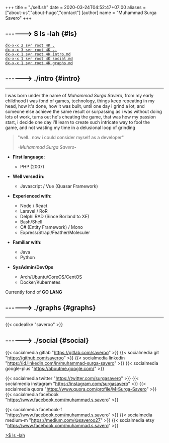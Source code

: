 +++
title = "./self.sh"
date = 2020-03-24T04:52:47+07:00
aliases = ["about-us","about-hugo","contact"]
[author]
name = "Muhammad Surga Savero"
+++

------> $ ls -lah {#ls}
---
[`dx-x-x 2 svr root 4K .`](../)  
[`dx-x-x 3 svr root 4K ..`]()  
[`dx-x-x 1 svr root 4K intro.md`](#intro)  
[`dx-x-x 1 svr root 4K social.md`](#social)  
[`dx-x-x 1 svr root 4K graphs.md`](#graphs)  

------> ./intro {#intro}
---
---
I was born under the name of *Muhammad Surga Savero*, 
from my early childhood i was fond of games, technology,
things keep repeating in my head, how it's done, how it was built,
until one day i grind a lot, and someone else achieve the same result or surpassing as i was without doing lots of work,
turns out he's cheating the game, that was how my passion start, i decide one day i'll learn
to create such intricate way to fool the game, and not wasting my time in a delusional loop of grinding

> "well.. now i could consider myself as a developer"
>
> _-Muhammad Surga Savero-_

- **First language:**
    - PHP (2007)
- **Well versed in:**
    - Javascript / Vue (Quasar Framework)
- **Experienced with:**
    - Node / React
    - Laravel / RoR
    - Delphi RAD (Since Borland to XE)
    - Bash/Shell
    - C# (Entity Framework) / Mono 
    - Express/Strapi/Feather/Moleculer
- **Familiar with:** 
    - Java
    - Python

- **SysAdmin/DevOps**
    - Arch/Ubuntu/CoreOS/CentOS
    - Docker/Kubernetes

Currently fond of **GO LANG**

------> ./graphs {#graphs}
---
---

{{< codealike "saveroo" >}}  

------> ./social {#social}
---
{{< socialmedia gitlab "https://gitlab.com/saveroo" >}}
{{< socialmedia git "https://github.com/saveroo" >}}
{{< socialmedia linkedin "https://id.linkedin.com/in/muhammad-surga-savero" >}}
{{< socialmedia google-plus "https://aboutme.google.com/" >}}

{{< socialmedia twitter "https://twitter.com/surgasavero" >}}
{{< socialmedia instagram "https://instagram.com/surgasavero" >}}
{{< socialmedia quora "https://www.quora.com/profile/M-Surga-Savero" >}}
{{< socialmedia facebook "https://www.facebook.com/muhammad.s.savero" >}}  
 
{{< socialmedia facebook-f "https://www.facebook.com/muhammad.s.savero" >}}
{{< socialmedia medium-m "https://medium.com/@saveroo27" >}}
{{< socialmedia etsy "https://www.facebook.com/muhammad.s.savero" >}}

[>$ ls -lah](#ls)  
